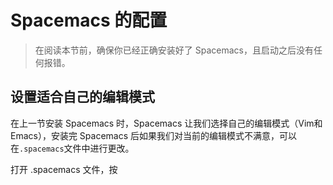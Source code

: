 # Spacemacs 的配置

> 在阅读本节前，确保你已经正确安装好了 Spacemacs，且启动之后没有任何报错。

## 设置适合自己的编辑模式

在上一节安装 Spacemacs 时，Spacemacs 让我们选择自己的编辑模式（Vim和Emacs），安装完 Spacemacs 后如果我们对当前的编辑模式不满意，可以在`.spacemacs`文件中进行更改。

打开 .spacemacs 文件，按